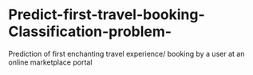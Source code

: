 # Predict-first-travel-booking-Classification-problem-
Prediction of first enchanting travel experience/ booking by a user at an online marketplace portal
